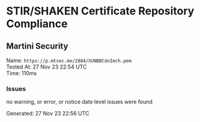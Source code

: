 # STIR/SHAKEN Certificate Repository Compliance

## Martini Security

Name: `https://p.mtsec.me/2884/XUNBBCdoImch.pem`\
Tested At: 27 Nov 23 22:54 UTC\
Time: 110ms

### Issues

no warning, or error, or notice date level issues were found

Generated: 27 Nov 23 22:56 UTC